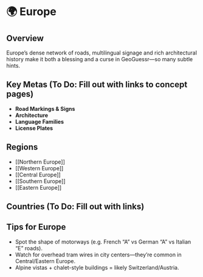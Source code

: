 # 🌍 Europe

## Overview
Europe’s dense network of roads, multilingual signage and rich architectural history make it both a blessing and a curse in GeoGuessr—so many subtle hints.

## Key Metas (To Do: Fill out with links to concept pages)
- **Road Markings & Signs**  
- **Architecture**  
- **Language Families**  
- **License Plates**  

## Regions
- [[Northern Europe]]
- [[Western Europe]]
- [[Central Europe]]
- [[Southern Europe]]
- [[Eastern Europe]]

## Countries (To Do: Fill out with links)

## Tips for Europe
- Spot the shape of motorways (e.g. French “A” vs German “A” vs Italian “E” roads).  
- Watch for overhead tram wires in city centers—they’re common in Central/Eastern Europe.  
- Alpine vistas + chalet-style buildings = likely Switzerland/Austria.
